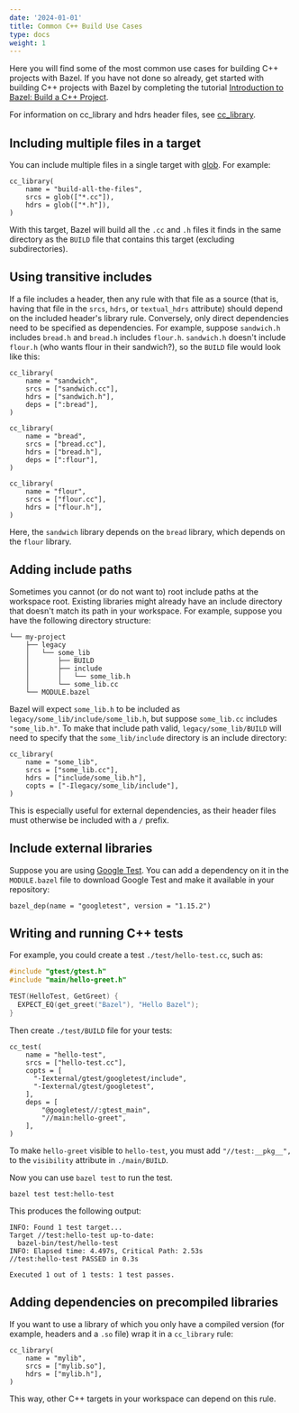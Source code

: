 ```yaml
---
date: '2024-01-01'
title: Common C++ Build Use Cases
type: docs
weight: 1
---
```


Here you will find some of the most common use cases for building C++ projects
with Bazel. If you have not done so already, get started with building C++
projects with Bazel by completing the tutorial
[Introduction to Bazel: Build a C++ Project](/start/cpp/).

For information on cc_library and hdrs header files, see
<a href="/reference/be/c-cpp#cc_library">cc_library</a>.

## Including multiple files in a target

You can include multiple files in a single target with
<a href="/reference/be/functions#glob">glob</a>.
For example:

```starlark
cc_library(
    name = "build-all-the-files",
    srcs = glob(["*.cc"]),
    hdrs = glob(["*.h"]),
)
```

With this target, Bazel will build all the `.cc` and `.h` files it finds in the
same directory as the `BUILD` file that contains this target (excluding
subdirectories).

## Using transitive includes

If a file includes a header, then any rule with that file as a source (that is,
having that file in the `srcs`, `hdrs`, or `textual_hdrs` attribute) should
depend on the included header's library rule. Conversely, only direct
dependencies need to be specified as dependencies. For example, suppose
`sandwich.h` includes `bread.h` and `bread.h` includes `flour.h`. `sandwich.h`
doesn't include `flour.h` (who wants flour in their sandwich?), so the `BUILD`
file would look like this:

```starlark
cc_library(
    name = "sandwich",
    srcs = ["sandwich.cc"],
    hdrs = ["sandwich.h"],
    deps = [":bread"],
)

cc_library(
    name = "bread",
    srcs = ["bread.cc"],
    hdrs = ["bread.h"],
    deps = [":flour"],
)

cc_library(
    name = "flour",
    srcs = ["flour.cc"],
    hdrs = ["flour.h"],
)
```

Here, the `sandwich` library depends on the `bread` library, which depends
on the `flour` library.

## Adding include paths

Sometimes you cannot (or do not want to) root include paths at the workspace
root. Existing libraries might already have an include directory that doesn't
match its path in your workspace. For example, suppose you have the following
directory structure:

```text
└── my-project
    ├── legacy
    │   └── some_lib
    │       ├── BUILD
    │       ├── include
    │       │   └── some_lib.h
    │       └── some_lib.cc
    └── MODULE.bazel
```

Bazel will expect `some_lib.h` to be included as
`legacy/some_lib/include/some_lib.h`, but suppose `some_lib.cc` includes
`"some_lib.h"`. To make that include path valid,
`legacy/some_lib/BUILD` will need to specify that the `some_lib/include`
directory is an include directory:

```starlark
cc_library(
    name = "some_lib",
    srcs = ["some_lib.cc"],
    hdrs = ["include/some_lib.h"],
    copts = ["-Ilegacy/some_lib/include"],
)
```

This is especially useful for external dependencies, as their header files
must otherwise be included with a `/` prefix.

## Include external libraries

Suppose you are using [Google Test](https://github.com/google/googletest).
You can add a dependency on it in the `MODULE.bazel` file to
download Google Test and make it available in your repository:

```text
bazel_dep(name = "googletest", version = "1.15.2")
```

## Writing and running C++ tests

For example, you could create a test `./test/hello-test.cc`, such as:

```cpp
#include "gtest/gtest.h"
#include "main/hello-greet.h"

TEST(HelloTest, GetGreet) {
  EXPECT_EQ(get_greet("Bazel"), "Hello Bazel");
}
```

Then create `./test/BUILD` file for your tests:

```text
cc_test(
    name = "hello-test",
    srcs = ["hello-test.cc"],
    copts = [
      "-Iexternal/gtest/googletest/include",
      "-Iexternal/gtest/googletest",
    ],
    deps = [
        "@googletest//:gtest_main",
        "//main:hello-greet",
    ],
)
```

To make `hello-greet` visible to `hello-test`, you must add
`"//test:__pkg__",` to the `visibility` attribute in `./main/BUILD`.

Now you can use `bazel test` to run the test.

```text
bazel test test:hello-test
```

This produces the following output:

```text
INFO: Found 1 test target...
Target //test:hello-test up-to-date:
  bazel-bin/test/hello-test
INFO: Elapsed time: 4.497s, Critical Path: 2.53s
//test:hello-test PASSED in 0.3s

Executed 1 out of 1 tests: 1 test passes.
```

## Adding dependencies on precompiled libraries

If you want to use a library of which you only have a compiled version (for
example, headers and a `.so` file) wrap it in a `cc_library` rule:

```starlark
cc_library(
    name = "mylib",
    srcs = ["mylib.so"],
    hdrs = ["mylib.h"],
)
```

This way, other C++ targets in your workspace can depend on this rule.